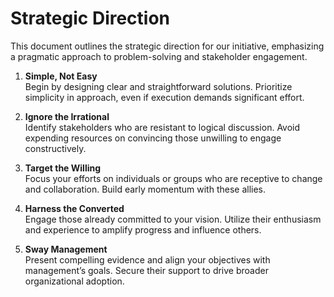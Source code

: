 # Strategic Direction

This document outlines the strategic direction for our initiative, emphasizing a pragmatic approach to problem-solving and stakeholder engagement.

1. **Simple, Not Easy**  
    Begin by designing clear and straightforward solutions. Prioritize simplicity in approach, even if execution demands significant effort.

2. **Ignore the Irrational**  
    Identify stakeholders who are resistant to logical discussion. Avoid expending resources on convincing those unwilling to engage constructively.

3. **Target the Willing**  
    Focus your efforts on individuals or groups who are receptive to change and collaboration. Build early momentum with these allies.

4. **Harness the Converted**  
    Engage those already committed to your vision. Utilize their enthusiasm and experience to amplify progress and influence others.

5. **Sway Management**  
    Present compelling evidence and align your objectives with management’s goals. Secure their support to drive broader organizational adoption.